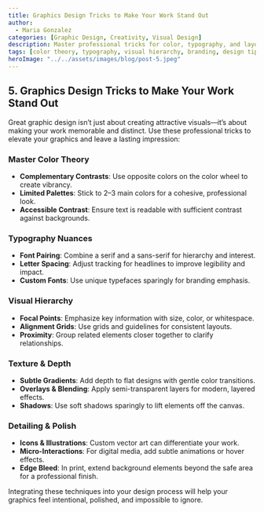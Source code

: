 ```yaml
---
title: Graphics Design Tricks to Make Your Work Stand Out
author:
  - Maria Gonzalez
categories: [Graphic Design, Creativity, Visual Design]
description: Master professional tricks for color, typography, and layout that give your graphics a distinctive, polished, and memorable edge.
tags: [color theory, typography, visual hierarchy, branding, design tips]
heroImage: "../../assets/images/blog/post-5.jpeg"
---
```


## 5. Graphics Design Tricks to Make Your Work Stand Out

Great graphic design isn’t just about creating attractive visuals—it’s about making your work memorable and distinct. Use these professional tricks to elevate your graphics and leave a lasting impression:

### Master Color Theory

- **Complementary Contrasts**: Use opposite colors on the color wheel to create vibrancy.
- **Limited Palettes**: Stick to 2–3 main colors for a cohesive, professional look.
- **Accessible Contrast**: Ensure text is readable with sufficient contrast against backgrounds.

### Typography Nuances

- **Font Pairing**: Combine a serif and a sans-serif for hierarchy and interest.
- **Letter Spacing**: Adjust tracking for headlines to improve legibility and impact.
- **Custom Fonts**: Use unique typefaces sparingly for branding emphasis.

### Visual Hierarchy

- **Focal Points**: Emphasize key information with size, color, or whitespace.
- **Alignment Grids**: Use grids and guidelines for consistent layouts.
- **Proximity**: Group related elements closer together to clarify relationships.

### Texture & Depth

- **Subtle Gradients**: Add depth to flat designs with gentle color transitions.
- **Overlays & Blending**: Apply semi-transparent layers for modern, layered effects.
- **Shadows**: Use soft shadows sparingly to lift elements off the canvas.

### Detailing & Polish

- **Icons & Illustrations**: Custom vector art can differentiate your work.
- **Micro-Interactions**: For digital media, add subtle animations or hover effects.
- **Edge Bleed**: In print, extend background elements beyond the safe area for a professional finish.

Integrating these techniques into your design process will help your graphics feel intentional, polished, and impossible to ignore.

